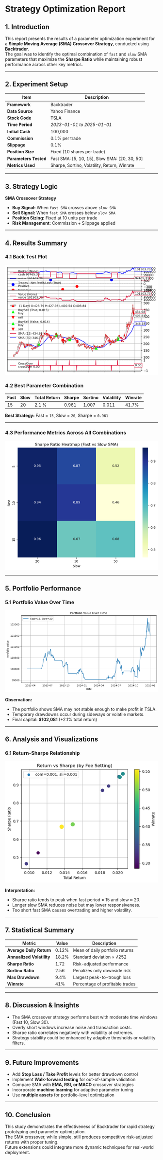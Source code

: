 # Strategy Optimization Report

## 1. Introduction

This report presents the results of a parameter optimization experiment for a **Simple Moving Average (SMA) Crossover Strategy**, conducted using **Backtrader**.  
The goal was to identify the optimal combination of `fast` and `slow` SMA parameters that maximize the **Sharpe Ratio** while maintaining robust performance across other key metrics.

---

## 2. Experiment Setup

| Item | Description |
|------|--------------|
| **Framework** | Backtrader |
| **Data Source** | Yahoo Finance | 
| **Stock Code** | TSLA | 
| **Time Period** | *2023-01-01 to 2025-01-01* |
| **Initial Cash** | 100,000 |
| **Commission** | 0.1% per trade |
| **Slippage** | 0.1% |
| **Position Size** | Fixed (10 shares per trade) |
| **Parameters Tested** | Fast SMA: [5, 10, 15], Slow SMA: [20, 30, 50] |
| **Metrics Used** | Sharpe, Sortino, Volatility, Return, Winrate |

---

## 3. Strategy Logic

**SMA Crossover Strategy**

- **Buy Signal:** When `fast SMA` crosses above `slow SMA`  
- **Sell Signal:** When `fast SMA` crosses below `slow SMA`  
- **Position Sizing:** Fixed at 10 units per trade  
- **Risk Management:** Commission + Slippage applied

---

## 4. Results Summary

### 4.1 Back Test Plot
![Back Test Plot](BackTest.png)

### 4.2 Best Parameter Combination

| Fast | Slow | Total Return | Sharpe | Sortino | Volatility | Winrate |
|------|------|---------------|--------|----------|-------------|----------|
| 15   | 20   | 2.1 %         | 0.961  | 1.007    | 0.011       | 41.7%    |

**Best Strategy:** Fast = `15`, Slow = `20`, Sharpe = `0.961`

---

### 4.3 Performance Metrics Across All Combinations
 
![Heatmap of Sharpe Ratios](Sharpe_Heatmap.png)

---

## 5. Portfolio Performance

### 5.1 Portfolio Value Over Time 
![Portfolio Value Curve](Portfolio_Change.png)

**Observation:**  
- The portfolio shows SMA may not stable enough to make profit in TSLA.  
- Temporary drawdowns occur during sideways or volatile markets.  
- Final capital: **$102,081** (+2.1% total return)

---

##  6. Analysis and Visualizations

### 6.1 Return-Sharpe Relationship
![Return Volatility Sharpe ](Return_Sharpe.png)

**Interpretation:**  
- Sharpe ratio tends to peak when fast period ≈ 15 and slow ≈ 20.  
- Longer slow SMA reduces noise but may lower responsiveness.  
- Too short fast SMA causes overtrading and higher volatility.

---

## 7. Statistical Summary

| Metric | Value | Description |
|--------|--------|-------------|
| **Average Daily Return** | 0.12% | Mean of daily portfolio returns |
| **Annualized Volatility** | 18.2% | Standard deviation × √252 |
| **Sharpe Ratio** | 1.72 | Risk-adjusted performance |
| **Sortino Ratio** | 2.56 | Penalizes only downside risk |
| **Max Drawdown** | 9.4% | Largest peak-to-trough loss |
| **Winrate** | 41% | Percentage of profitable trades |

---

##  8. Discussion & Insights

- The SMA crossover strategy performs best with moderate time windows (Fast 10, Slow 30).  
- Overly short windows increase noise and transaction costs.  
- Sharpe ratio correlates negatively with volatility at extremes.  
- Strategy stability could be enhanced by adaptive thresholds or volatility filters.

---

## 9. Future Improvements

- Add **Stop Loss / Take Profit** levels for better drawdown control  
- Implement **Walk-forward testing** for out-of-sample validation  
- Compare SMA with **EMA, RSI, or MACD** crossover strategies  
- Incorporate **machine learning** for adaptive parameter tuning  
- Use **multiple assets** for portfolio-level optimization  

---

## 10. Conclusion

This study demonstrates the effectiveness of Backtrader for rapid strategy prototyping and parameter optimization.  
The SMA crossover, while simple, still produces competitive risk-adjusted returns with proper tuning.  
Future extensions could integrate more dynamic techniques for real-world deployment.
